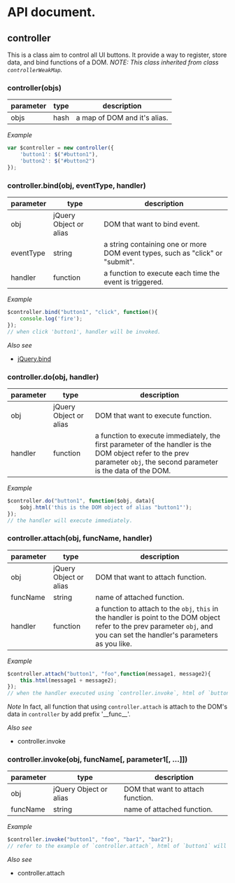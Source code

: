 # API document.

## controller

This is a class aim to control all UI buttons. It provide a way to register, store data, and bind functions of a DOM.
*NOTE: This class inherited from class `controllerWeakMap`.*

### controller(objs)

| parameter | type | description |
| --- | --- | --- |
| objs | hash | a map of DOM and it's alias. |

*Example*
```javascript
var $controller = new controller({
    'button1': $("#button1"),
    'button2': $("#button2")
});
```

### controller.bind(obj, eventType, handler)

| parameter | type | description |
| --- | --- | --- |
| obj | jQuery Object or alias | DOM that want to bind event. |
| eventType | string | a string containing one or more DOM event types, such as "click" or "submit". |
| handler | function | a function to execute each time the event is triggered. |

*Example*
```javascript
$controller.bind("button1", "click", function(){
    console.log('fire');
});
// when click 'button1', handler will be invoked.
```

*Also see*
* [jQuery.bind](http://api.jquery.com/bind/)

### controller.do(obj, handler)

| parameter | type | description |
| --- | --- | --- |
| obj | jQuery Object or alias | DOM that want to execute function. |
| handler | function | a function to execute immediately, the first parameter of the handler is the DOM object refer to the prev parameter `obj`, the second parameter is the data of the DOM. |

*Example*
```javascript
$controller.do("button1", function($obj, data){
    $obj.html('this is the DOM object of alias "button1"');
});
// the handler will execute immediately.
```

### controller.attach(obj, funcName, handler)

| parameter | type | description |
| --- | --- | --- |
| obj | jQuery Object or alias | DOM that want to attach function. |
| funcName | string | name of attached function. |
| handler | function | a function to attach to the `obj`, `this` in the handler is point to the DOM object refer to the prev parameter `obj`, and you can set the handler's parameters as you like. |

*Example*
```javascript
$controller.attach("button1", "foo",function(message1, message2){
    this.html(message1 + message2);
});
// when the handler executed using `controller.invoke`, html of `button1` will change to the given string.
```

*Note*
In fact, all function that using `controller.attach` is attach to the DOM's data in `controller` by add prefix '\_\_func\_\_'.

*Also see*
* controller.invoke

### controller.invoke(obj, funcName[, parameter1[, ...]])

| parameter | type | description |
| --- | --- | --- |
| obj | jQuery Object or alias | DOM that want to attach function. |
| funcName | string | name of attached function. |

*Example*
```javascript
$controller.invoke("button1", "foo", "bar1", "bar2");
// refer to the example of `controller.attach`, html of `button1` will change to the given string(`bar1bar2`).
```

*Also see*
* controller.attach
